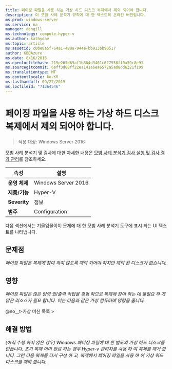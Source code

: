 ```yaml
---
title: 페이징 파일을 사용 하는 가상 하드 디스크 복제에서 제외 되어야 합니다.
description: 이 모범 사례 분석기 규칙에 대 한 텍스트의 온라인 버전입니다.
ms.prod: windows-server
ms.service: na
manager: dongill
ms.technology: compute-hyper-v
ms.author: kathydav
ms.topic: article
ms.assetid: c0be8a5f-64a1-488a-944e-bb913bb90517
author: KBDAzure
ms.date: 8/16/2016
ms.openlocfilehash: 215e265d69af1b384d3461c627558ff0a59c8e91
ms.sourcegitcommit: 6aff3d88ff22ea141a6ea6572a5ad8dd6321f199
ms.translationtype: MT
ms.contentlocale: ko-KR
ms.lasthandoff: 09/27/2019
ms.locfileid: "71364546"
---
```

# <a name="virtual-hard-disks-with-paging-files-should-be-excluded-from-replication"></a>페이징 파일을 사용 하는 가상 하드 디스크 복제에서 제외 되어야 합니다.

>적용 대상: Windows Server 2016

모범 사례 분석기 및 검사에 대한 자세한 내용은 [모범 사례 분석기 검사 실행 및 검사 결과 관리](https://go.microsoft.com/fwlink/p/?LinkID=223177)를 참조하세요.  
  
|속성|설명|  
|-|-|  
|**운영 체제**|Windows Server 2016|  
|**제품/기능**|Hyper-V|  
|**Severity**|정보|  
|**범주**|Configuration|  
  
다음 섹션에서는 기울임꼴이이 문제에 대 한 모범 사례 분석기 도구에 표시 되는 UI 텍스트를 나타냅니다.  
  
## <a name="issue"></a>문제점  
*페이징 파일은 복제에 참여 하지 않도록 제외 되어야 하지만 제외 된 디스크가 없습니다.*  
  
## <a name="impact"></a>영향  
*페이징 파일은 많은 양의 입/출력 작업을 경험 하므로 복제에 참여 하는 데 불필요 하 게 많은 리소스가 필요 합니다. 이는 다음과 같은 가상 컴퓨터에 영향을 줍니다.*  
  
@no__t-가상 머신 목록 >  
  
## <a name="resolution"></a>해결 방법  
*(아직 수행 하지 않은 경우) Windows 페이징 파일에 대 한 별도의 가상 하드 디스크를 만듭니다. 초기 복제 이미 완료 하는 경우 Hyper-v 관리자를 사용 하 여 복제를 제거 합니다. 그런 다음 복제를 다시 구성 하 고, 복제에서 페이징 파일을 사용 하 여 가상 하드 디스크를 제외 합니다.*  
  


